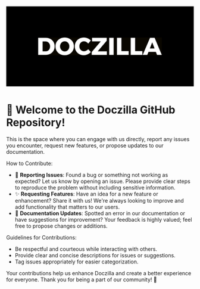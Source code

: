 <h1 align="center">
  <img src="./.github/banner.png" alt="logo" />
</h1>

# 👋 Welcome to the Doczilla GitHub Repository!

This is the space where you can engage with us directly, report any issues you encounter, request new features, or
propose updates to our documentation.

How to Contribute:

- 🐛 **Reporting Issues**: Found a bug or something not working as expected? Let us know by opening an issue. Please
  provide clear steps to reproduce the problem without including sensitive information.
- ✨ **Requesting Features**: Have an idea for a new feature or enhancement? Share it with us! We're always looking to
  improve and add functionality that matters to our users.
- 📖 **Documentation Updates**: Spotted an error in our documentation or have suggestions for improvement? Your feedback
  is highly valued; feel free to propose changes or additions.

Guidelines for Contributions:

- Be respectful and courteous while interacting with others.
- Provide clear and concise descriptions for issues or suggestions.
- Tag issues appropriately for easier categorization.

Your contributions help us enhance Doczilla and create a better experience for everyone. Thank you for being a part of
our community! 🚀